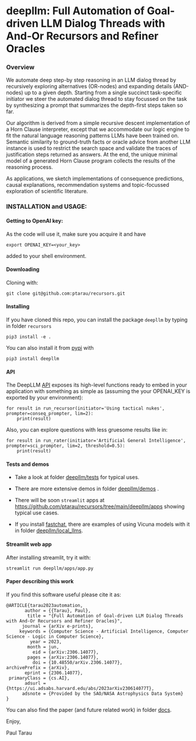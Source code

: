 # deepllm: Full Automation of Goal-driven LLM Dialog Threads with And-Or Recursors and Refiner Oracles


### Overview
We automate deep step-by step reasoning in an LLM dialog thread by recursively exploring alternatives (OR-nodes) and expanding details (AND-nodes) up to a given depth. Starting from a single succinct task-specific initiator we steer the automated dialog thread to stay focussed on the task by synthesizing a prompt that summarizes the depth-first steps taken so far. 

Our algorithm is derived from a simple recursive descent implementation
of a Horn Clause interpreter, except that we accommodate our logic engine to fit the natural language reasoning patterns LLMs have been trained on. Semantic similarity to ground-truth facts or oracle advice from another LLM instance is used to restrict the search space and validate the traces of justification steps returned as answers. At the end, the unique minimal model of a generated Horn Clause program collects the results of the reasoning process.

As applications, we sketch implementations of consequence predictions, causal explanations,  recommendation systems and topic-focussed exploration of scientific literature.


### INSTALLATION and USAGE:

#### Getting to OpenAI key:

As the code will use it, make sure you acquire it and have 

```
export OPENAI_KEY=<your_key>
```

added to your shell environment.

#### Downloading

Cloning with:

```
git clone git@github.com:ptarau/recursors.git
```

#### Installing

If you have cloned this repo, you can install the package ```deepllm``` by typing in folder ```recursors```

```
pip3 install -e .
```

You can also install it from [pypi](https://pypi.org/search/?q=deepllm) with

```
pip3 install deepllm
```

#### API

The DeepLLM [API](https://github.com/ptarau/recursors/blob/main/deepllm/api.py) exposes its high-level functions ready to embed in your application with something as simple as (assuming the your OPENAI_KEY is exported by your environment):

```
for result in run_recursor(initiator='Using tactical nukes', prompter=conseq_prompter, lim=2):
    print(result)
```

Also, you can explore questions with less gruesome results like in:

```
for result in run_rater(initiator='Artificial General Intelligence', prompter=sci_prompter, lim=2, threshold=0.5):
    print(result)
```

#### Tests and demos 

* Take a look at folder [deepllm/tests](https://github.com/ptarau/recursors/tree/main/deepllm/tests) for typical uses.

* There are more extensive demos in folder  [deepllm/demos](https://github.com/ptarau/recursors/tree/main/deepllm/demos) .

* There will be soon ```streamlit``` apps at https://github.com/ptarau/recursors/tree/main/deepllm/apps showing typical use cases.

* If you install  [fastchat](https://github.com/lm-sys/FastChat), there are examples of using Vicuna models with it in folder [deepllm/local_llms](https://github.com/ptarau/recursors/tree/main/deepllm/local_llms).

#### Streamlit web app

After installing streamlit, try it with:

```
streamlit run deepllm/apps/app.py
```

#### Paper describing this work

If you find this software useful please cite it as:

```
@ARTICLE{tarau2023automation,
       author = {{Tarau}, Paul},
        title = "{Full Automation of Goal-driven LLM Dialog Threads with And-Or Recursors and Refiner Oracles}",
      journal = {arXiv e-prints},
     keywords = {Computer Science - Artificial Intelligence, Computer Science - Logic in Computer Science},
         year = 2023,
        month = jun,
          eid = {arXiv:2306.14077},
        pages = {arXiv:2306.14077},
          doi = {10.48550/arXiv.2306.14077},
archivePrefix = {arXiv},
       eprint = {2306.14077},
 primaryClass = {cs.AI},
       adsurl = {https://ui.adsabs.harvard.edu/abs/2023arXiv230614077T},
      adsnote = {Provided by the SAO/NASA Astrophysics Data System}
}
```

You can also find the paper (and future related work) in folder  [docs](https://github.com/ptarau/recursors/tree/main/docs).

Enjoy,

Paul Tarau
